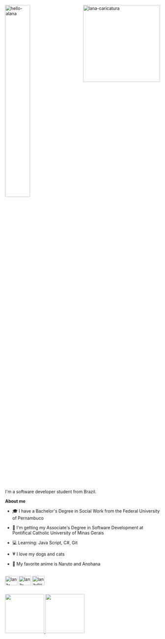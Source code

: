 <img align="center" alt="hello-alana" src="https://media.discordapp.net/attachments/557400688918003712/950559235329118259/unknown.png" width="40%" />
<img align="right" alt="lana-caricatura" src="https://user-images.githubusercontent.com/93610017/139995871-618a69e7-7cbc-4f13-aab1-6645e584a2ac.jpg" width="250px" />

<br />

I'm a software developer student from Brazil.


**About me**

- 🎓 I have a Bachelor's Degree in Social Work from the Federal University of Pernambuco

- 📖 I'm getting my Associate's Degree in Software Development at Pontifical Catholic University of Minas Gerais

- 💻 Learning: Java Script, C#, Git

- 💗 I love my dogs and cats

- 🍜 My favorite anime is Naruto and Anohana


<div style="display: inline_block"><br/>
  <img align="center" alt="lana-html" height="30" width="40" src="https://cdn.jsdelivr.net/gh/devicons/devicon/icons/html5/html5-original.svg" />
  <img align="center" alt="lana-css" height="30" width="40" src="https://cdn.jsdelivr.net/gh/devicons/devicon/icons/css3/css3-original.svg" />
  <img align="center" alt="lana-py" height="30" width="40" src="https://cdn.jsdelivr.net/gh/devicons/devicon/icons/python/python-original.svg" />


  ##
   
<div>
  <a href="https://github.com/alanavscls">
  <img height="127em" src="https://github-readme-stats.vercel.app/api?username=alanavscls&show_icons=true&theme=dracula&include_all_commits=true&count_private=true" />
  <img height="127em" src="https://github-readme-stats.vercel.app/api/top-langs/?username=alanavscls&layout=compact&langs_count=16&theme=dracula" />
</div>





